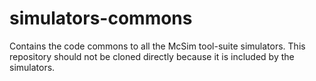 # simulators-commons
Contains the code commons to all the McSim tool-suite simulators. This repository should not be cloned directly because it is included by the simulators.
